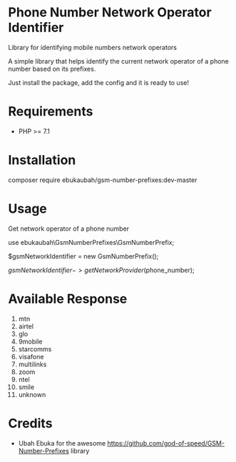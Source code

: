 Phone Number Network Operator Identifier 
=======================

Library for identifying mobile numbers network operators

A simple library that helps identify the current network operator of a phone number based on its prefixes.

Just install the package, add the config and it is ready to use!

Requirements
============

* PHP >= 7.1

Installation
============

composer require ebukaubah/gsm-number-prefixes:dev-master

Usage
=====

Get network operator of a phone number

use ebukaubah\GsmNumberPrefixes\GsmNumberPrefix;

$gsmNetworkIdentifier = new GsmNumberPrefix();

$gsmNetworkIdentifier->getNetworkProvider($phone_number);

Available Response
=======

1. mtn
2. airtel
3. glo
4. 9mobile
5. starcomms
6. visafone
7. multilinks
8. zoom
9. ntel
10. smile
11. unknown

Credits
=======

* Ubah Ebuka for the awesome https://github.com/god-of-speed/GSM-Number-Prefixes library